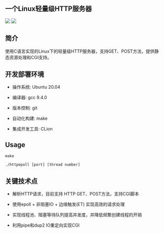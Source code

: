 ## 一个Linux轻量级HTTP服务器

![](https://img.shields.io/github/license/zhangjinlu-97/httpepoll)
![](https://img.shields.io/badge/language-C-lightgrey)

## 简介

使用C语言实现的Linux下的轻量级HTTP服务器，支持GET、POST方法，提供静态资源处理和CGI支持。


## 开发部署环境

+ 操作系统: Ubuntu 20.04

+ 编译器: gcc 9.4.0

+ 版本控制: git

+ 自动化构建: make

+ 集成开发工具: CLion



## Usage

```
make 

./httpepoll [port] [thread number]

```

## 关键技术点

+ 解析HTTP请求，目前支持 HTTP GET、POST方法，支持CGI脚本

+ 使用epoll + 非阻塞IO + 边缘触发(ET) 实现高效的请求处理

+ 实现线程池、阻塞等待队列提高并发度，并降低频繁创建线程的开销

+ 利用pipe和dup2 IO重定向实现CGI
